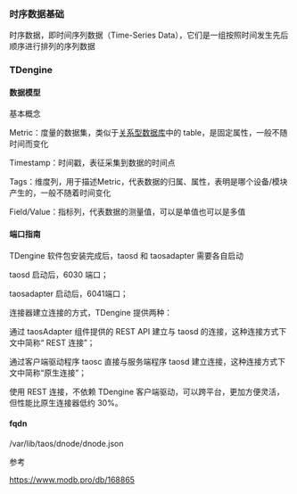 ### 时序数据基础

时序数据，即时间序列数据（Time-Series Data），它们是一组按照时间发生先后顺序进行排列的序列数据

### TDengine

#### 数据模型

基本概念

Metric：度量的数据集，类似于[关系型数据库](https://cloud.tencent.com/product/cdb-overview?from_column=20065&from=20065)中的 table，是固定属性，一般不随时间而变化

Timestamp：时间戳，表征采集到数据的时间点

Tags：维度列，用于描述Metric，代表数据的归属、属性，表明是哪个设备/模块产生的，一般不随着时间变化

Field/Value：指标列，代表数据的测量值，可以是单值也可以是多值



#### 端口指南

TDengine 软件包安装完成后，taosd 和 taosadapter 需要各自启动

taosd 启动后，6030 端口；

taosadapter 启动后，6041端口；

连接器建立连接的方式，TDengine 提供两种：

通过 taosAdapter 组件提供的 REST API 建立与 taosd 的连接，这种连接方式下文中简称“ REST 连接”；

通过客户端驱动程序 taosc 直接与服务端程序 taosd 建立连接，这种连接方式下文中简称“原生连接”；

使用 REST 连接，不依赖 TDengine 客户端驱动，可以跨平台，更加方便灵活，但性能比原生连接器低约 30%。





#### fqdn

/var/lib/taos/dnode/dnode.json

参考

https://www.modb.pro/db/168865